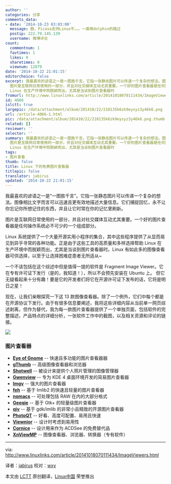 ```yaml
---
author: ''
categories: 分享
comments_data:
- date: '2014-10-23 03:03:00'
  message: 额，Picasa支持Linux不。。。一直用dolphin的路过
  postip: 222.79.145.139
  username: 微博评论
count:
  commentnum: 1
  favtimes: 1
  likes: 0
  sharetimes: 0
  viewnum: 12879
date: '2014-10-22 21:01:15'
editorchoice: false
excerpt: 我最喜欢的谚语之一是一图胜千言。它指一张静态图片可以传递一个复杂的想法。图像相比文字而言可以迅速且更有效地描述大量信息。它们捕捉回忆，永不让你忘记你所想记住的东西，并且让它时常在你的记忆里刷新。
  图片是互联网日常使用的一部分，并且对社交媒体互动尤其重要。一个好的图片查看器是任何操作系统必不可少的一个组成部分。 Linux 系统提供了一个大量开源实用小程序的集合，其中这些程序提供了从显而易见到异乎寻常的各种功能。正是由于这些工具的高质量和多样选择帮助
  Linux 在生产环境中而脱颖而出，尤其是当谈到图片查看器时
fromurl: http://www.linuxlinks.com/article/20141018070111434/ImageViewers.html
id: 4066
islctt: true
largepic: /data/attachment/album/201410/22/210135k6zk9eysyz3y46k6.png
url: /article-4066-1.html
pic: /data/attachment/album/201410/22/210135k6zk9eysyz3y46k6.png.thumb.jpg
related: []
reviewer: ''
selector: ''
summary: 我最喜欢的谚语之一是一图胜千言。它指一张静态图片可以传递一个复杂的想法。图像相比文字而言可以迅速且更有效地描述大量信息。它们捕捉回忆，永不让你忘记你所想记住的东西，并且让它时常在你的记忆里刷新。
  图片是互联网日常使用的一部分，并且对社交媒体互动尤其重要。一个好的图片查看器是任何操作系统必不可少的一个组成部分。 Linux 系统提供了一个大量开源实用小程序的集合，其中这些程序提供了从显而易见到异乎寻常的各种功能。正是由于这些工具的高质量和多样选择帮助
  Linux 在生产环境中而脱颖而出，尤其是当谈到图片查看器时
tags:
- 图片查看
thumb: false
title: Linux 下的免费图片查看器
titlepic: false
translator: jabirus
updated: '2014-10-22 21:01:15'
---
```


我最喜欢的谚语之一是“一图胜千言”。它指一张静态图片可以传递一个复杂的想法。图像相比文字而言可以迅速且更有效地描述大量信息。它们捕捉回忆，永不让你忘记你所想记住的东西，并且让它时常在你的记忆里刷新。


图片是互联网日常使用的一部分，并且对社交媒体互动尤其重要。一个好的图片查看器是任何操作系统必不可少的一个组成部分。


Linux 系统提供了一个大量开源实用小程序的集合，其中这些程序提供了从显而易见到异乎寻常的各种功能。正是由于这些工具的高质量和多样选择帮助 Linux 在生产环境中而脱颖而出，尤其是当谈到图片查看器时。Linux 有如此多的图像查看器可供选择，以至于让选择困难症患者无所适从~


一个不该包括在这个综述中但是值得一提的软件是 Fragment Image Viewer。它在专有许可证下发行（是的，我知道！），所以不会预先安装在 Ubuntu 上。 但它无疑看起来十分有趣！要是它的开发者们将它在开源许可证下发布的话，它将是明日之星！


现在，让我们亲眼探究一下这 13 款图像查看器。除了一个例外，它们中每个都是在开源协议下发行。由于有很多信息要阐述，我将这些详细内容从当前单一网页综述剥离，但作为替代，我为每一款图片查看器提供了一个单独页面，包括软件的完整描述，产品特点的详细分析，一张软件工作中的截图，以及相关资源和评论的链接。


![](/data/attachment/album/201410/22/210135k6zk9eysyz3y46k6.png)


### 图片查看器


* [**Eye of Gnome**](https://projects.gnome.org/eog/) -- 快速且多功能的图片查看器器
* [**gThumb**](https://wiki.gnome.org/Apps/gthumb) -- 高级图像查看器和浏览器
* [**Shotwell**](https://wiki.gnome.org/Apps/Shotwell/) -- 被设计来提供个人照片管理的图像管理器
* [**Gwenview**](http://gwenview.sourceforge.net/) -- 专为 KDE 4 桌面环境开发的简易图片查看器
* [**Imgv**](http://imgv.sourceforge.net/) -- 强大的图片查看器
* [**feh**](http://feh.finalrewind.org/) -- 基于 Imlib2 的快速且轻量的图片查看器
* [**nomacs**](http://www.nomacs.org/) -- 可处理包括 RAW 在内的大部分格式
* [**Geeqie**](http://geeqie.sourceforge.net/) -- 基于 Gtk+ 的轻量级图片查看器
* [**qiv**](http://spiegl.de/qiv/) -- 基于 gdk/imlib 的非常小且精致的开源图片查看器
* [**PhotoQT**](http://photoqt.org/) -- 好看、高度可配置、易用且快速
* [**Viewnior**](http://siyanpanayotov.com/project/viewnior/) -- 设计时考虑到易用性
* [**Cornice**](http://wxglade.sourceforge.net/extra/cornice.html) -- 设计用来作为 ACDSee 的免费替代品
* [**XnViewMP**](http://www.xnview.com/en/) -- 图像查看器、浏览器、转换器（专有软件）




---


via: <http://www.linuxlinks.com/article/20141018070111434/ImageViewers.html>


译者：[jabirus](https://github.com/jabirus) 校对：[wxy](https://github.com/wxy)


本文由 [LCTT](https://github.com/LCTT/TranslateProject) 原创翻译，[Linux中国](http://linux.cn/) 荣誉推出